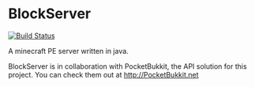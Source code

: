BlockServer
===========
[![Build Status](https://travis-ci.org/BlockServerProject/BlockServer.svg?branch=master)](https://travis-ci.org/BlockServerProject/BlockServer)

A minecraft PE server written in java.

BlockServer is in collaboration with PocketBukkit, the API solution for this project. You can check them out at http://PocketBukkit.net
